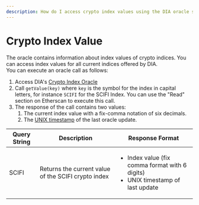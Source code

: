 ```yaml
---
description: How do I access crypto index values using the DIA oracle system?
---
```


# Crypto Index Value

The oracle contains information about index values of crypto indices. You can access index values for all current indices offered by DIA.\
You can execute an oracle call as follows:

1. Access DIA's [Crypto Index Oracle](deployed-contracts.md)
2. Call `getValue(key)` where `key` is the symbol for the index in capital letters, for instance `SCIFI` for the SCIFI Index. You can use the "Read" section on Etherscan to execute this call.
3. The response of the call contains two values:
   1. The current index value with a fix-comma notation of six decimals.
   2. The [UNIX timestamp](https://www.unixtimestamp.com) of the last oracle update.

| Query String | Description                                         | Response Format                                                                                       |
| ------------ | --------------------------------------------------- | ----------------------------------------------------------------------------------------------------- |
| SCIFI        | Returns the current value of the SCIFI crypto index | <ul><li>Index value (fix comma format with 6 digits)</li><li>UNIX timestamp of last update </li></ul> |
